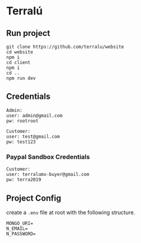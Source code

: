 # Terralú

## Run project

```
git clone https://github.com/terralu/website
cd website
npm i
cd client
npm i
cd ..
npm run dev
```

## Credentials

```
Admin:
user: admin@gmail.com
pw: rootroot
```

```
Customer:
user: test@gmail.com
pw: test123
```

### Paypal Sandbox Credentials

```
Customer:
user: terralumx-buyer@gmail.com
pw: terra2019
```

## Project Config

create a `.env` file at root with the following structure.

```
MONGO_URI=
N_EMAIL=
N_PASSWORD=
```
